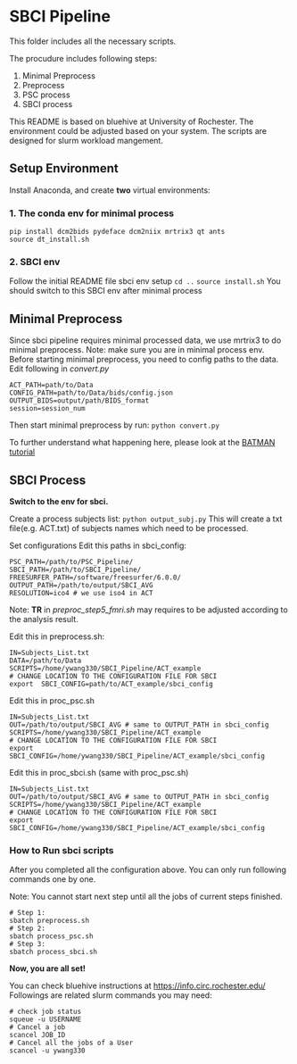 # SBCI Pipeline

This folder includes all the necessary scripts.

The procudure includes following steps:

1. Minimal Preprocess
2. Preprocess
3. PSC process
4. SBCI process

This README is based on bluehive at University of Rochester. The environment could be adjusted based on your system. The scripts are designed for slurm workload mangement.


## Setup Environment
Install Anaconda, and create **two** virtual environments:
### 1. The conda env for minimal process
	pip install dcm2bids pydeface dcm2niix mrtrix3 qt ants
	source dt_install.sh

### 2. SBCI env
Follow the initial README file sbci env setup
		`cd ..`
		`source install.sh`
You should switch to this SBCI env after minimal process

## Minimal Preprocess
Since sbci pipeline requires minimal processed data, we use mrtrix3 to do minimal preprocess.
Note: make sure you are in minimal process env.
Before starting minimal preprocess, you need to config paths to the data.
Edit following in *convert.py*
```
ACT_PATH=path/to/Data
CONFIG_PATH=path/to/Data/bids/config.json
OUTPUT_BIDS=output/path/BIDS_format
session=session_num
```
Then start minimal preprocess by run:
	`python convert.py`

To further understand what happening here, please look at the [BATMAN tutorial](https://osf.io/fkyht/)

## SBCI Process
**Switch to the env for sbci.**

Create a process subjects list:
`python output_subj.py`
This will create a txt file(e.g. ACT.txt) of subjects names which need to be processed.

Set configurations
Edit this paths in sbci_config:
```
PSC_PATH=/path/to/PSC_Pipeline/
SBCI_PATH=/path/to/SBCI_Pipeline/
FREESURFER_PATH=/software/freesurfer/6.0.0/
OUTPUT_PATH=/path/to/output/SBCI_AVG
RESOLUTION=ico4 # we use iso4 in ACT
```

Note: **TR** in *preproc_step5_fmri.sh* may requires to be adjusted according to the analysis result.

Edit this in preprocess.sh:
```
IN=Subjects_List.txt
DATA=/path/to/Data
SCRIPTS=/home/ywang330/SBCI_Pipeline/ACT_example
# CHANGE LOCATION TO THE CONFIGURATION FILE FOR SBCI
export  SBCI_CONFIG=path/to/ACT_example/sbci_config
```

Edit this in proc_psc.sh
```
IN=Subjects_List.txt
OUT=/path/to/output/SBCI_AVG # same to OUTPUT_PATH in sbci_config
SCRIPTS=/home/ywang330/SBCI_Pipeline/ACT_example
# CHANGE LOCATION TO THE CONFIGURATION FILE FOR SBCI
export  SBCI_CONFIG=/home/ywang330/SBCI_Pipeline/ACT_example/sbci_config
```

Edit this in proc_sbci.sh (same with proc_psc.sh)
```
IN=Subjects_List.txt
OUT=/path/to/output/SBCI_AVG # same to OUTPUT_PATH in sbci_config
SCRIPTS=/home/ywang330/SBCI_Pipeline/ACT_example
# CHANGE LOCATION TO THE CONFIGURATION FILE FOR SBCI
export  SBCI_CONFIG=/home/ywang330/SBCI_Pipeline/ACT_example/sbci_config
```

### How to Run sbci scripts
After you completed all the configuration above. You can only run following commands one by one. 

Note: You cannot start next step until all the jobs of current steps finished.

```
# Step 1:
sbatch preprocess.sh
# Step 2:
sbatch process_psc.sh
# Step 3:
sbatch process_sbci.sh
```

**Now, you are all set!**

You can check bluehive instructions at https://info.circ.rochester.edu/
Followings are related slurm commands you may need:
```
# check job status
squeue -u USERNAME
# Cancel a job
scancel JOB_ID
# Cancel all the jobs of a User
scancel -u ywang330
```

